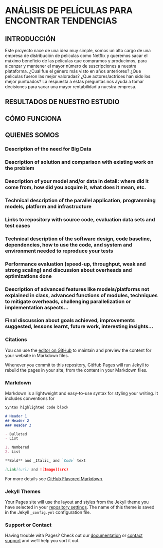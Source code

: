 # ANÁLISIS DE PELÍCULAS PARA ENCONTRAR TENDENCIAS

 ## INTRODUCCIÓN
 
 Este proyecto nace de una idea muy simple, somos un alto cargo de una empresa de distribución de películas como Netflix y queremos sacar el máximo beneficio de las películas que compramos y producimos, para alcanzar y mantener el mayor número de suscripciones a nuestra plataforma. ¿Cual fue el género más visto en años anteriores? ¿Que películas fueron las mejor valoradas? ¿Que actores/actrices han sido los mejor puntuados? La respuesta a estas preguntas nos ayuda a tomar decisiones para sacar una mayor rentabilidad a nuestra empresa.
 
 
 ## RESULTADOS DE NUESTRO ESTUDIO
 
 ## CÓMO FUNCIONA
 
 ## QUIENES SOMOS
 
 ### Description of the need for Big Data
 ### Description of solution and comparison with existing work on the problem
 ### Description of your model and/or data in detail: where did it come from, how did you acquire it, what does it mean, etc.
 ### Technical description of the parallel application, programming models, platform and infrastructure
 ### Links to repository with source code, evaluation data sets and test cases
 ### Technical description of the software design, code baseline, dependencies, how to use the code, and system and environment needed to reproduce your tests
 ### Performance evaluation (speed-up, throughput, weak and strong scaling) and discussion about overheads and optimizations done
 ### Description of advanced features like models/platforms not explained in class, advanced functions of modules, techniques to mitigate overheads, challenging parallelization or implementation aspects...
 ### Final discussion about goals achieved, improvements suggested, lessons learnt, future work, interesting insights...
 ### Citations

You can use the [editor on GitHub](https://github.com/ramonarj/Cloud-BigData/edit/main/README.md) to maintain and preview the content for your website in Markdown files.

Whenever you commit to this repository, GitHub Pages will run [Jekyll](https://jekyllrb.com/) to rebuild the pages in your site, from the content in your Markdown files.

### Markdown

Markdown is a lightweight and easy-to-use syntax for styling your writing. It includes conventions for

```markdown
Syntax highlighted code block

# Header 1
## Header 2
### Header 3

- Bulleted
- List

1. Numbered
2. List

**Bold** and _Italic_ and `Code` text

[Link](url) and ![Image](src)
```

For more details see [GitHub Flavored Markdown](https://guides.github.com/features/mastering-markdown/).

### Jekyll Themes

Your Pages site will use the layout and styles from the Jekyll theme you have selected in your [repository settings](https://github.com/ramonarj/Cloud-BigData/settings). The name of this theme is saved in the Jekyll `_config.yml` configuration file.

### Support or Contact

Having trouble with Pages? Check out our [documentation](https://docs.github.com/categories/github-pages-basics/) or [contact support](https://github.com/contact) and we’ll help you sort it out.
